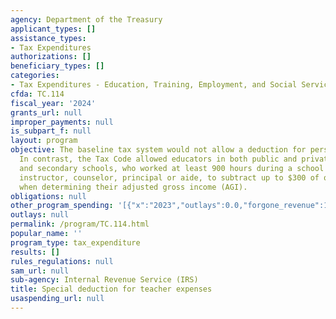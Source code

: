```yaml
---
agency: Department of the Treasury
applicant_types: []
assistance_types:
- Tax Expenditures
authorizations: []
beneficiary_types: []
categories:
- Tax Expenditures - Education, Training, Employment, and Social Services
cfda: TC.114
fiscal_year: '2024'
grants_url: null
improper_payments: null
is_subpart_f: null
layout: program
objective: The baseline tax system would not allow a deduction for personal expenditures.
  In contrast, the Tax Code allowed educators in both public and private elementary
  and secondary schools, who worked at least 900 hours during a school year as a teacher,
  instructor, counselor, principal or aide, to subtract up to $300 of qualified expenses
  when determining their adjusted gross income (AGI).
obligations: null
other_program_spending: '[{"x":"2023","outlays":0.0,"forgone_revenue":160000000.0},{"x":"2024","outlays":0.0,"forgone_revenue":160000000.0},{"x":"2025","outlays":0.0,"forgone_revenue":160000000.0}]'
outlays: null
permalink: /program/TC.114.html
popular_name: ''
program_type: tax_expenditure
results: []
rules_regulations: null
sam_url: null
sub-agency: Internal Revenue Service (IRS)
title: Special deduction for teacher expenses
usaspending_url: null
---
```

